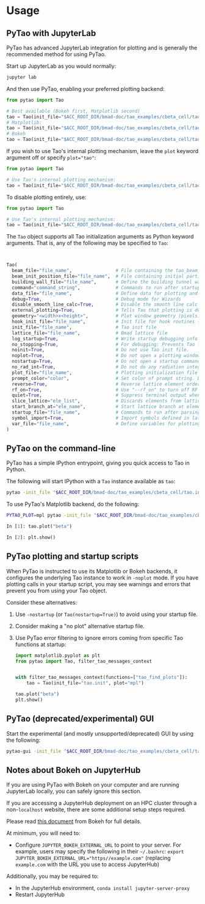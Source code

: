 # Usage

## PyTao with JupyterLab

PyTao has advanced JupyterLab integration for plotting and is generally the recommended method for using PyTao.

Start up JupyterLab as you would normally:

```bash
jupyter lab

```

And then use PyTao, enabling your preferred plotting backend:

```python
from pytao import Tao

# Best available (Bokeh first, Matplotlib second)
tao = Tao(init_file="$ACC_ROOT_DIR/bmad-doc/tao_examples/cbeta_cell/tao.init", plot=True)
# Matplotlib:
tao = Tao(init_file="$ACC_ROOT_DIR/bmad-doc/tao_examples/cbeta_cell/tao.init", plot="mpl")
# Bokeh
tao = Tao(init_file="$ACC_ROOT_DIR/bmad-doc/tao_examples/cbeta_cell/tao.init", plot="bokeh")

```

If you wish to use Tao's internal plotting mechanism, leave the `plot` keyword argument off or specify `plot="tao"`:

```python
from pytao import Tao

# Use Tao's internal plotting mechanism:
tao = Tao(init_file="$ACC_ROOT_DIR/bmad-doc/tao_examples/cbeta_cell/tao.init")

```

To disable plotting entirely, use:

```python
from pytao import Tao

# Use Tao's internal plotting mechanism:
tao = Tao(init_file="$ACC_ROOT_DIR/bmad-doc/tao_examples/cbeta_cell/tao.init", noplot=True)

```

The `Tao` object supports all Tao initialization arguments as Python keyword arguments.
That is, any of the following may be specified to `Tao`:

```python


Tao(
  beam_file="file_name",                # File containing the tao_beam_init namelist.
  beam_init_position_file="file_name",  # File containing initial particle positions.
  building_wall_file="file_name",       # Define the building tunnel wall
  command="command_string",             # Commands to run after startup file commands
  data_file="file_name",                # Define data for plotting and optimization
  debug=True,                           # Debug mode for Wizards
  disable_smooth_line_calc=True,        # Disable the smooth line calc used in plotting
  external_plotting=True,               # Tells Tao that plotting is done externally to Tao.
  geometry="<width>x<height>",          # Plot window geometry (pixels)
  hook_init_file="file_name",           # Init file for hook routines (Default = tao_hook.init)
  init_file="file_name",                # Tao init file
  lattice_file="file_name",             # Bmad lattice file
  log_startup=True,                     # Write startup debugging info
  no_stopping=True,                     # For debugging: Prevents Tao from exiting on errors
  noinit=True,                          # Do not use Tao init file.
  noplot=True,                          # Do not open a plotting window
  nostartup=True,                       # Do not open a startup command file
  no_rad_int=True,                      # Do not do any radiation integrals calculations.
  plot_file="file_name",                # Plotting initialization file
  prompt_color="color",                 # Set color of prompt string. Default is blue.
  reverse=True,                         # Reverse lattice element order?
  rf_on=True,                           # Use "--rf_on" to turn off RF (default is now RF on)
  quiet=True,                           # Suppress terminal output when running a command file?
  slice_lattice="ele_list",             # Discards elements from lattice that are not in the list
  start_branch_at="ele_name",           # Start lattice branch at element.
  startup_file="file_name",             # Commands to run after parsing Tao init file
  symbol_import=True,                   # Import symbols defined in lattice files(s)?
  var_file="file_name",                 # Define variables for plotting and optimization
)
```

## PyTao on the command-line

PyTao has a simple IPython entrypoint, giving you quick access to Tao in Python.

The following will start IPython with a `Tao` instance available as `tao`:

```bash
pytao -init_file "$ACC_ROOT_DIR/bmad-doc/tao_examples/cbeta_cell/tao.init"
```

To use PyTao's Matplotlib backend, do the following:

```bash
PYTAO_PLOT=mpl pytao -init_file "$ACC_ROOT_DIR/bmad-doc/tao_examples/cbeta_cell/tao.init"
```

```python
In [1]: tao.plot("beta")

In [2]: plt.show()
```

## PyTao plotting and startup scripts

When PyTao is instructed to use its Matplotlib or Bokeh backends, it configures
the underlying Tao instance to work in `-noplot` mode. If you have plotting
calls in your startup script, you may see warnings and errors that prevent you
from using your Tao object.

Consider these alternatives:

1. Use `-nostartup` (or `Tao(nostartup=True)`) to avoid using your startup file.
2. Consider making a "no plot" alternative startup file.
3. Use PyTao error filtering to ignore errors coming from specific Tao functions at startup:

   ```python
   import matplotlib.pyplot as plt
   from pytao import Tao, filter_tao_messages_context


   with filter_tao_messages_context(functions=["tao_find_plots"]):
       tao = Tao(init_file="tao.init", plot="mpl")

   tao.plot("beta")
   plt.show()
   ```

## PyTao (deprecated/experimental) GUI

Start the experimental (and mostly unsupported/deprecated) GUI by using the following:

```bash
pytao-gui -init_file "$ACC_ROOT_DIR/bmad-doc/tao_examples/cbeta_cell/tao.init"
```

## Notes about Bokeh on JupyterHub

If you are using PyTao with Bokeh on your computer and are running JupyterLab
locally, you can safely ignore this section.

If you are accessing a JupyterHub deployment on an HPC cluster through a
non-`localhost` website, there are some additional setup steps required.

Please read [this document](https://docs.bokeh.org/en/latest/docs/user_guide/output/jupyter.html) from Bokeh for full details.

At minimum, you will need to:

- Configure `JUPYTER_BOKEH_EXTERNAL_URL` to point to your server. For example, users may specify the following in their `~/.bashrc`: `export JUPYTER_BOKEH_EXTERNAL_URL="https//example.com"` (replacing `example.com` with the URL you use to access JupyterHub)

Additionally, you may be required to:

- In the JupyterHub environment, `conda install jupyter-server-proxy`
- Restart JupyterHub
